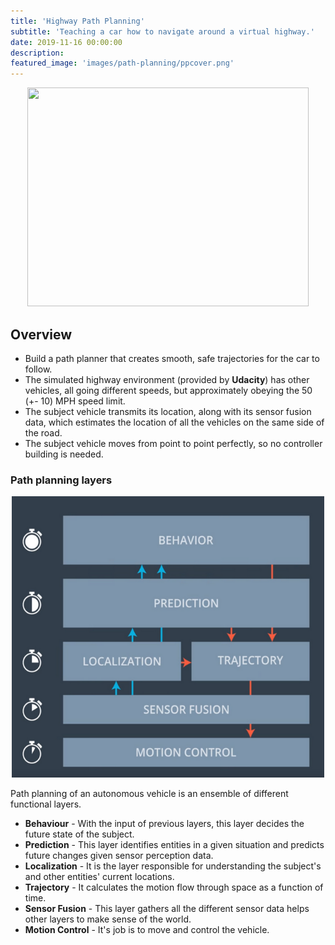 ```yaml
---
title: 'Highway Path Planning'
subtitle: 'Teaching a car how to navigate around a virtual highway.'
date: 2019-11-16 00:00:00
description:
featured_image: 'images/path-planning/ppcover.png'
---
```


<p align="center">
  <img width="450" height="350" src="../images/path-planning/ppcover.gif">
</p>

## Overview
* Build a path planner that creates smooth, safe trajectories for the car to follow.
* The simulated highway environment (provided by **Udacity**) has other vehicles, all going different speeds, but approximately obeying the 50 (+- 10) MPH speed limit.
* The subject vehicle transmits its location, along with its sensor fusion data, which estimates the location of all the vehicles on the same side of the road.
* The subject vehicle moves from point to point perfectly, so no controller building is needed. 

### Path planning layers

<p align="center">
  <img width="500" height="450" src="../images/path-planning/overview.png">
</p>

Path planning of an autonomous vehicle is an ensemble of different functional layers.
* **Behaviour** - With the input of previous layers, this layer decides the future state of the subject.
* **Prediction** - This layer identifies entities in a given situation and predicts future changes given sensor perception data.
* **Localization** - It is the layer responsible for understanding the subject's and other entities' current locations.
* **Trajectory** - It calculates the motion flow through space as a function of time.
* **Sensor Fusion** - This layer gathers all the different sensor data helps other layers to make sense of the world.
* **Motion Control** - It's job is to move and control the vehicle.